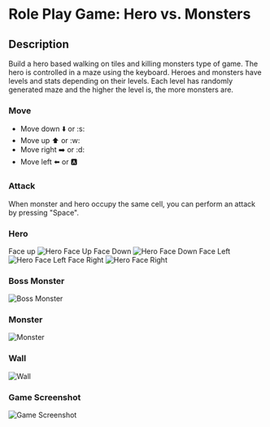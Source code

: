 # Role Play Game: Hero vs. Monsters

## Description
Build a hero based walking on tiles and killing monsters type of game. The hero is controlled in a maze using the keyboard. Heroes and monsters have levels and stats depending on their levels. Each level has randomly generated maze and the higher the level is, the more monsters are.

### Move
- Move down :arrow_down: or :s:
- Move up :arrow_up: or :w:
- Move right :arrow_right: or :d:
- Move left :arrow_left: or :a:

### Attack
When monster and hero occupy the same cell, you can perform an attack by pressing "Space".

### Hero
Face up ![Hero Face Up](https://github.com/nguyenannie/Role_Playing_Game/blob/master/src/resources/images/hero-up.gif)
Face Down ![Hero Face Down](https://github.com/nguyenannie/Role_Playing_Game/blob/master/src/resources/images/hero-down.gif)
Face Left ![Hero Face Left](https://github.com/nguyenannie/Role_Playing_Game/blob/master/src/resources/images/hero-left.gif)
Face Right ![Hero Face Right](https://github.com/nguyenannie/Role_Playing_Game/blob/master/src/resources/images/hero-right.gif)

### Boss Monster
![Boss Monster](https://github.com/nguyenannie/Role_Playing_Game/blob/master/src/resources/images/boss.png)

### Monster
![Monster](https://github.com/nguyenannie/Role_Playing_Game/blob/master/src/resources/images/monster.gif)

### Wall
![Wall](https://github.com/nguyenannie/Role_Playing_Game/blob/master/src/resources/images/wall.jpg)

### Game Screenshot
![Game Screenshot](https://github.com/nguyenannie/Role_Playing_Game/blob/master/src/resources/images/Game_Screenshot.png)